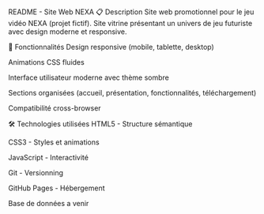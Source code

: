 README - Site Web NEXA
📋 Description
Site web promotionnel pour le jeu vidéo NEXA (projet fictif). Site vitrine présentant un univers de jeu futuriste avec design moderne et responsive.

🚀 Fonctionnalités
Design responsive (mobile, tablette, desktop)

Animations CSS fluides

Interface utilisateur moderne avec thème sombre

Sections organisées (accueil, présentation, fonctionnalités, téléchargement)

Compatibilité cross-browser

🛠 Technologies utilisées
HTML5 - Structure sémantique

CSS3 - Styles et animations

JavaScript - Interactivité

Git - Versionning

GitHub Pages - Hébergement

Base de données a venir
